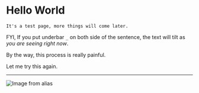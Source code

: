 
<!-- sidebar: false
navbar: false
editLink: false -->
<!-- layout: HomePage -->

# Hello World

``
It's a test page, more things will come later.
``


FYI, If you put underbar `_` on both side of the sentence, the text will tilt as _you are seeing right now_.



By the way, this process is really painful.


Let me try this again.


---
![Image from alias](Logo.svg)
